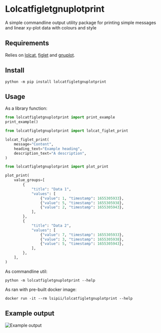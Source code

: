 # Lolcatfigletgnuplotprint

A simple commandline output utility package for printing simple messages and linear xy-plot data with colours and style

## Requirements

Relies on [lolcat](https://github.com/tehmaze/lolcat), [figlet](http://www.figlet.org/) and [gnuplot](http://www.gnuplot.info/).

## Install

```Shell
python -m pip install lolcatfigletgnuplotprint
```

## Usage

As a library function:

```Python
from lolcatfigletgnuplotprint import print_example
print_example()
```

```Python
from lolcatfigletgnuplotprint import lolcat_figlet_print

lolcat_figlet_print(
    message="Content",
    heading_text="Example heading",
    description_text="A description",
)
```

```Python
from lolcatfigletgnuplotprint import plot_print

plot_print(
    value_groups=[
        {
            "title": "Data 1",
            "values": [
                {"value": 1, "timestamp": 1655305933},
                {"value": 5, "timestamp": 1655305938},
                {"value": 2, "timestamp": 1655305943},
            ],
        },
        {
            "title": "Data 2",
            "values": [
                {"value": 7, "timestamp": 1655305933},
                {"value": 3, "timestamp": 1655305938},
                {"value": 5, "timestamp": 1655305943},
            ],
        },
    ],
)
```

As commandline util:

```Shell
python -m lolcatfigletgnuplotprint --help
```

As ran with pre-built docker image:

```Shell
docker run -it --rm lsipii/lolcatfigletgnuplotprint --help
```

## Example output

![Example output](./resourses/example-cli-output.png)
